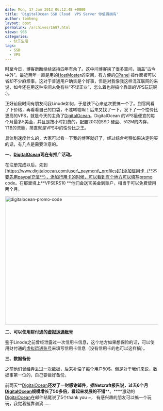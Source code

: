 ```yaml
---
date: Mon, 17 Jun 2013 06:12:48 +0000
title: 'DigitalOcean SSD Cloud  VPS Server 你值得拥有'
author: tomheng
layout: post
permalink: /archives/1687.html
views: 965
categories:
  - 快乐生活
tags:
  - SSD
  - VPS
---
```

时至今日，博客断断续续坚持四年有余了。这中间博客换了很多空间，涵盖“古今中外”。最近两年一直是用的<a title="比较稳定可靠的空间-HostMoster" href="http://blog.webfuns.net/hostmonster" target="_blank">HostMoste</a>r的空间，有方便的<a href="http://cpanel.net/" target="_blank">CPanel</a> 操作面板可以省却不少麻烦事，这对于普通用户确实是个好事，但是对我像我这样混互联网的来说，如今还在用这种空间未免有些“不误正业”，怎么着也得搞个靠谱的VPS玩玩啊 :)。

正好前段时间有朋友问我Linode如何，于是铁下心来这次要搞一个了。到官网看了下价格，再看看自己的口袋，不胜唏嘘啊！后来又找了一下，发下了一个性价比更高的VPS，就是今天的主角了<a title="DigitalOcean SSD Cloud  VPS Server" href="http://blog.webfuns.net/dovm" target="_blank">DigitalOcean</a>。DigitalOcean 的VPS最便宜的每个月最多5美金，并且是按小时扣费的，配置20G的SSD 硬盘、512M的内存，1TB的流量，简直就是VPS中的性价比之王。

具体到速度什么的，大家可以看一下我的博客就好了，经过综合考察如果决定购买的话，有几点是需要注意的。

**一、<a title="DigitalOcean SSD Cloud  VPS Server" href="http://blog.webfuns.net/dovm" target="_blank">DigitalOcean</a>现在有推广活动。**

在注册完成以后，先到[https://www.digitalocean.com/user\_payment\_profiles][1]添加信用卡（**不要先用paypal充值**），添加行用卡的时候，可以看到有个地方可以填写promo code。在那里填上**VPSERS10 **他们会送10美金到账户，相当于可以免费使用两个月。

<img class="aligncenter size-full wp-image-1696" alt="digitalocean-promo-code" src="http://blog.webfuns.net/wp-content/uploads/2013/06/digitalocean-promo-code.png" width="600" height="423" />

**二、可以使用财付通的[虚拟运通账号][2]**

鉴于Linode之前曾经泄露过一次信用卡信息，这个地方如果想保险的话，可以使用财付通的[虚拟运通账号][2]来填写信用卡信息（没有信用卡的也可以这样搞）。

**三、数据备份**

之前[他们曾经弄丢过一次数据][3]，后来补偿了每个用户50$。但是对于我们来说，数据事第一位的，自己要做好备份。

前两天**<a title="DigitalOcean SSD Cloud  VPS Server" href="http://blog.webfuns.net/dovm" target="_blank">DigitalOcean</a>**还发了一封感谢邮件，据Netcraft报告说，过去6个月<a title="DigitalOcean SSD Cloud  VPS Server" href="http://blog.webfuns.net/dovm" target="_blank">DigitalOcean</a>规模增长了50多倍，看起来发展的不错****。****激动的<a title="DigitalOcean SSD Cloud  VPS Server" href="http://blog.webfuns.net/dovm" target="_blank">DigitalOcean</a>在邮件结尾说了5个thank you ~， 有感兴趣的朋友可以搞一个玩玩，我觉着挺靠谱滴……

 [1]: https://www.digitalocean.com/user_payment_profiles
 [2]: https://www.tenpay.com/v2/account/interna/index.shtml?ADTAG=TENPAY_V2.CFTACCOUNT.SIDERBAR_MID.INTERNA
 [3]: http://www.v2ex.com/t/69667
